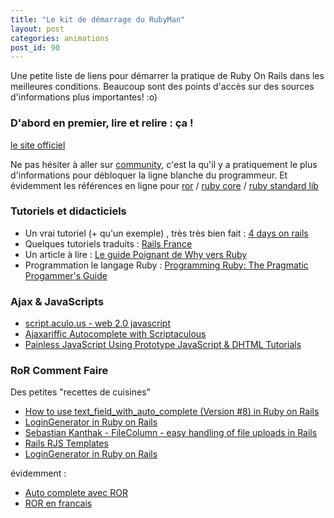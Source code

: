 ```yaml
---
title: "Le kit de démarrage du RubyMan"
layout: post
categories: animations
post_id: 90
---
```


Une petite liste de liens pour démarrer la pratique de Ruby On Rails dans les meilleures conditions. Beaucoup sont des points d'accès sur des sources d'informations plus importantes! :o)

### D'abord en premier, lire et relire : ça ! ###

[le site officiel](http://rubyonrails.com/)

Ne pas hésiter à aller sur [community](http://www.rubyonrails.org/community), c'est la qu'il y a pratiquement le plus d'informations pour débloquer la ligne blanche du programmeur.
Et évidemment les références en ligne pour [ror](http://api.rubyonrails.org/) / [ruby core](http://corelib.rubyonrails.org/) / [ruby standard lib](http://stdlib.rubyonrails.org/)


### Tutoriels et didacticiels ###

- Un vrai tutoriel (+ qu'un exemple) , très très bien fait :  [4 days on rails](http://www.rails4days.pwp.blueyonder.co.uk/Rails4Days.pdf) 
- Quelques tutoriels traduits : [Rails France](http://www.railsfrance.org/)
- Un article à lire :  [Le guide Poignant de Why vers Ruby](http://fr-draft.poignantguide.net/)
- Programmation le langage Ruby : [Programming Ruby: The Pragmatic Progammer's Guide](http://www.rubycentral.com/book/ref_c_object.html)


### Ajax &amp; JavaScripts ###

- [script.aculo.us - web 2.0 javascript](http://script.aculo.us/)
- [Ajaxariffic Autocomplete with Scriptaculous](http://www.slash7.com/articles/2005/08/13/ajaxariffic-autocomplete-with-scriptaculous)
- [Painless JavaScript Using Prototype JavaScript &amp; DHTML Tutorials](http://www.sitepoint.com/article/painless-javascript-prototype/2)


### RoR Comment Faire ###

Des petites "recettes de cuisines"

- [How to use text_field_with_auto_complete (Version #8) in Ruby on Rails](http://wiki.rubyonrails.org/rails/pages/How+to+use+text_field_with_auto_complete/versions/8)
- [LoginGenerator in Ruby on Rails](http://wiki.rubyonrails.com/rails/pages/LoginGenerator)
- [Sebastian Kanthak - FileColumn - easy handling of file uploads in Rails](http://www.kanthak.net/opensource/file_column/)
- [Rails RJS Templates](http://www.codyfauser.com/articles/2005/11/20/rails-rjs-templates)
- [LoginGenerator in Ruby on Rails](http://wiki.rubyonrails.com/rails/pages/LoginGenerator)

évidemment :

- [Auto complete avec ROR](http://chezlesmonstres.net/dc2/index.php/post/2006/03/21/Un-champ-de-texte-Auto-Complete-avec-Ruby-On-Rails)
- [ROR en francais](http://chezlesmonstres.net/dc2/index.php/post/2006/03/16/Ruby-On-Rails-en-francais)